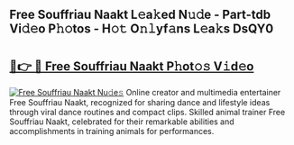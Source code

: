 ## Free Souffriau Naakt L𝚎a𝚔ed N𝚞𝚍e - Part-tdb Vi𝚍𝚎o P𝚑𝚘tos - H𝚘𝚝 O𝚗𝚕yf𝚊ns L𝚎a𝚔s DsQY0

# <h2><a href="http://kf6xysm.oniu.top/?m=Free+Souffriau+Naakt">🔗👉 🔴 Free Souffriau Naakt P𝚑ot𝚘𝚜 V𝚒d𝚎o</a></h2>

[![Free Souffriau Naakt Nu𝚍e𝚜](https://i.imgur.com/0qMVB7G.gif)](http://kf6xysm.oniu.top/?m=Free+Souffriau+Naakt)
Online creator and multimedia entertainer Free Souffriau Naakt, recognized for sharing dance and lifestyle ideas through viral dance routines and compact clips. Skilled animal trainer Free Souffriau Naakt, celebrated for their remarkable abilities and accomplishments in training animals for performances.  
